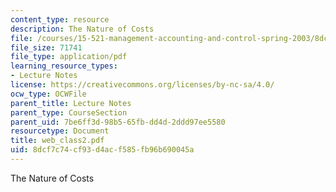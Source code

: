 ```yaml
---
content_type: resource
description: The Nature of Costs
file: /courses/15-521-management-accounting-and-control-spring-2003/8dcf7c74cf93d4acf585fb96b690045a_web_class2.pdf
file_size: 71741
file_type: application/pdf
learning_resource_types:
- Lecture Notes
license: https://creativecommons.org/licenses/by-nc-sa/4.0/
ocw_type: OCWFile
parent_title: Lecture Notes
parent_type: CourseSection
parent_uid: 7be6ff3d-98b5-65fb-dd4d-2ddd97ee5580
resourcetype: Document
title: web_class2.pdf
uid: 8dcf7c74-cf93-d4ac-f585-fb96b690045a
---
```

The Nature of Costs